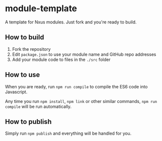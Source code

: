 # module-template
A template for Nxus modules. Just fork and you're ready to build.

## How to build

1. Fork the repository
1. Edit `package.json` to use your module name and GitHub repo addresses
1. Add your module code to files in the `./src` folder

## How to use

When you are ready, run `npm run compile` to compile the ES6 code into Javascript.

Any time you run `npm install`, `npm link` or other similar commands, `npm run compile` will be run automatically. 

## How to publish

Simply run `npm publish` and everything will be handled for you.